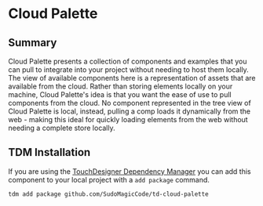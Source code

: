 # Cloud Palette

## Summary
Cloud Palette presents a collection of components and examples that you can pull to integrate into your project without needing to host them locally. The view of available components here is a representation of assets that are available from the cloud. Rather than storing elements locally on your machine, Cloud Palette's idea is that you want the ease of use to pull components from the cloud. No component represented in the tree view of Cloud Palette is local, instead, pulling a comp loads it dynamically from the web - making this ideal for quickly loading elements from the web without needing a complete store locally.

## TDM Installation
If you are using the [TouchDesigner Dependency Manager](https://github.com/SudoMagicCode/TouchDesigner-Dependency-Manager) you can add this component to your local project with a `add package` command.
```shell
tdm add package github.com/SudoMagicCode/td-cloud-palette
``` 
